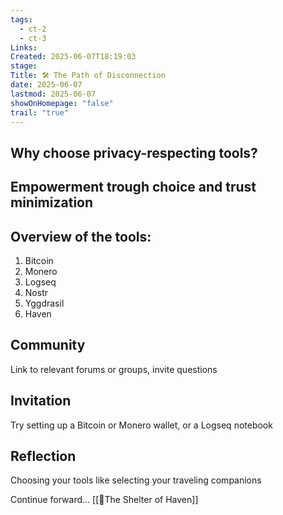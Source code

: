 ```yaml
---
tags:
  - ct-2
  - ct-3
Links: 
Created: 2025-06-07T18:19:03
stage: 
Title: 🛠 The Path of Disconnection
date: 2025-06-07
lastmod: 2025-06-07
showOnHomepage: "false"
trail: "true"
---
```

## Why choose privacy-respecting tools?

## Empowerment trough choice and trust minimization

## Overview of the tools:

1. Bitcoin
2. Monero
3. Logseq
4. Nostr
5. Yggdrasil
6. Haven

## Community

Link to relevant forums or groups, invite questions

## Invitation

Try setting up a Bitcoin or Monero wallet, or a Logseq notebook
## Reflection

Choosing your tools like selecting your traveling companions

Continue forward... [[🏡The Shelter of Haven]]